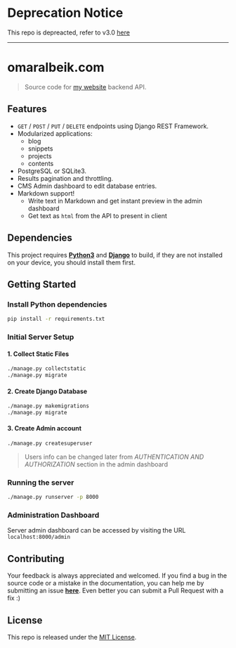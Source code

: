 # Deprecation Notice

This repo is depreacted, refer to v3.0 [here](https://github.com/albeiks/omaralbeik.com)

---

# omaralbeik.com

> Source code for [my website](https://omaralbeik.com) backend API.

## Features

- `GET` / `POST` / `PUT` / `DELETE` endpoints using Django REST Framework.
- Modularized applications:
  - blog
  - snippets
  - projects
  - contents
- PostgreSQL or SQLite3.
- Results pagination and throttling.
- CMS Admin dashboard to edit database entries.
- Markdown support!
  - Write text in Markdown and get instant preview in the admin dashboard
  - Get text as `html` from the API to present in client

## Dependencies

This project requires [**Python3**](https://www.python.org/downloads/) and [**Django**](https://www.djangoproject.com/) to build, if they are not installed on your device, you should install them first.

## Getting Started

### Install Python dependencies

```sh
pip install -r requirements.txt
```

### Initial Server Setup

#### 1. Collect Static Files

```sh
./manage.py collectstatic
./manage.py migrate
```

#### 2. Create Django Database

```sh
./manage.py makemigrations
./manage.py migrate
```

#### 3. Create Admin account

```sh
./manage.py createsuperuser
```

> Users info can be changed later from *AUTHENTICATION AND AUTHORIZATION* section in the admin dashboard

### Running the server

```sh
./manage.py runserver -p 8000
```

### Administration Dashboard

Server admin dashboard can be accessed by visiting the URL `localhost:8000/admin`

## Contributing

Your feedback is always appreciated and welcomed. If you find a bug in the source code or a mistake in the documentation, you can help me by submitting an issue [**here**](https://github.com/omaralbeik/omaralbeik.com-api/issues). Even better you can submit a Pull Request with a fix :)

## License

This repo is released under the [MIT License](LICENSE).
